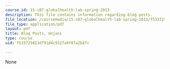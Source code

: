 ```yaml
---
course_id: 15-s07-globalhealth-lab-spring-2013
description: This file contains information regarding blog posts.
file_location: /coursemedia/15-s07-globalhealth-lab-spring-2013/f533725013d791d4c932fa9f87a2b87c_MIT15_S07S13_blogpo_unj.pdf
file_type: application/pdf
layout: pdf
title: Blog Posts, Unjani
type: course
uid: f533725013d791d4c932fa9f87a2b87c

---
```

None